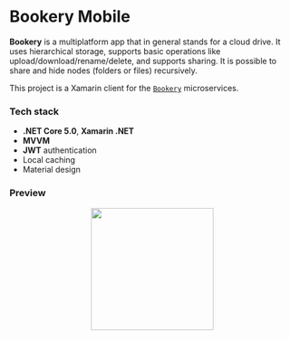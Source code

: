 # Bookery Mobile

**Bookery** is a multiplatform app that in general stands for a cloud drive. It uses hierarchical storage, supports basic operations like upload/download/rename/delete, and supports sharing. It is possible to share and hide nodes (folders or files) recursively.

This project is a Xamarin client for the [`Bookery`](https://github.com/VengerAndrey/Bookery) microservices.

### Tech stack

- **.NET Core 5.0**, **Xamarin .NET**
- **MVVM**
- **JWT** authentication
- Local caching
- Material design

### Preview

<p align="center">
	<img width="216" heigth="454" src="https://github.com/VengerAndrey/BookeryMobile/blob/master/Images/preview.gif">
</p>
